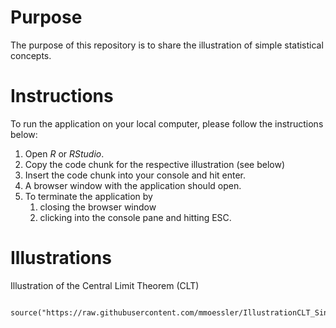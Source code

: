 
# Purpose

The purpose of this repository is to share the illustration of simple statistical concepts.

# Instructions

To run the application on your local computer, please follow the instructions below:

1) Open *R* or *RStudio*.
2) Copy the code chunk for the respective illustration (see below)
3) Insert the code chunk into your console and hit enter.
4) A browser window with the application should open.
5) To terminate the application by
    1) closing the browser window
    2) clicking into the console pane and hitting ESC.

# Illustrations

Illustration of the Central Limit Theorem (CLT)

```

source("https://raw.githubusercontent.com/mmoessler/IllustrationCLT_SinyApplication/main/RunApp_IllustrationCLT_ShinyApplication.R")

```
